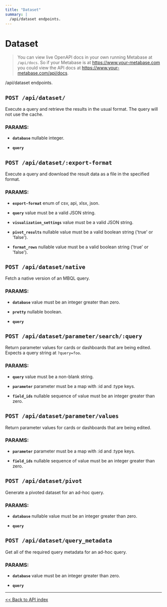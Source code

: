 ```yaml
---
title: "Dataset"
summary: |
  /api/dataset endpoints.
---
```


# Dataset

> You can view live OpenAPI docs in your own running Metabase at `/api/docs`.
   So if your Metabase is at https://www.your-metabase.com you could view
   the API docs at https://www.your-metabase.com/api/docs.

/api/dataset endpoints.

## `POST /api/dataset/`

Execute a query and retrieve the results in the usual format. The query will not use the cache.

### PARAMS:

-  **`database`** nullable integer.

-  **`query`**

## `POST /api/dataset/:export-format`

Execute a query and download the result data as a file in the specified format.

### PARAMS:

-  **`export-format`** enum of csv, api, xlsx, json.

-  **`query`** value must be a valid JSON string.

-  **`visualization_settings`** value must be a valid JSON string.

-  **`pivot_results`** nullable value must be a valid boolean string ('true' or 'false').

-  **`format_rows`** nullable value must be a valid boolean string ('true' or 'false').

## `POST /api/dataset/native`

Fetch a native version of an MBQL query.

### PARAMS:

-  **`database`** value must be an integer greater than zero.

-  **`pretty`** nullable boolean.

-  **`query`**

## `POST /api/dataset/parameter/search/:query`

Return parameter values for cards or dashboards that are being edited. Expects a query string at `?query=foo`.

### PARAMS:

-  **`query`** value must be a non-blank string.

-  **`parameter`** parameter must be a map with :id and :type keys.

-  **`field_ids`** nullable sequence of value must be an integer greater than zero.

## `POST /api/dataset/parameter/values`

Return parameter values for cards or dashboards that are being edited.

### PARAMS:

-  **`parameter`** parameter must be a map with :id and :type keys.

-  **`field_ids`** nullable sequence of value must be an integer greater than zero.

## `POST /api/dataset/pivot`

Generate a pivoted dataset for an ad-hoc query.

### PARAMS:

-  **`database`** nullable value must be an integer greater than zero.

-  **`query`**

## `POST /api/dataset/query_metadata`

Get all of the required query metadata for an ad-hoc query.

### PARAMS:

-  **`database`** value must be an integer greater than zero.

-  **`query`**

---

[<< Back to API index](../api-documentation.md)